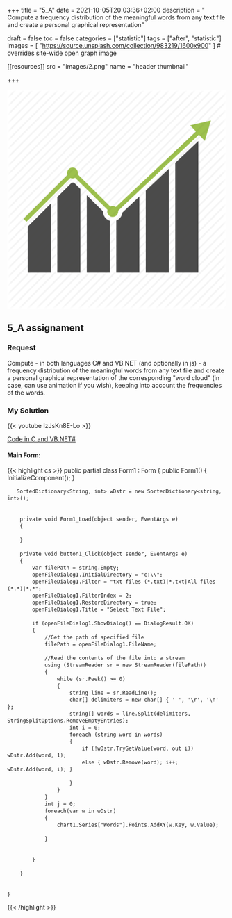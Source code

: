 +++
title = "5_A"
date = 2021-10-05T20:03:36+02:00
description = " Compute a frequency distribution of the meaningful words from any text file and create a personal graphical representation"

draft = false
toc = false
categories = ["statistic"]
tags = ["after", "statistic"]
images = [
  "https://source.unsplash.com/collection/983219/1600x900"
] # overrides site-wide open graph image

[[resources]]
  src = "images/2.png"
  name = "header thumbnail"

+++

![header](images/2.png)

## 5_A assignament

### Request
Compute - in both languages C# and VB.NET (and optionally in js) - a frequency distribution of the meaningful words from any text file and create a personal graphical representation of the corresponding "word cloud" (in case, can use animation if you wish), keeping into account the frequencies of the words.




### My Solution
{{< youtube IzJsKn8E-Lo >}}


[Code in C  and VB.NET#](https://github.com/yuky2020/Statistics-Pratical-LABS/tree/main/Assignment5)


#### Main Form:

{{< highlight cs >}}
  public partial class Form1 : Form
    {
        public Form1()
        {
            InitializeComponent();
        }

       SortedDictionary<String, int> wDstr = new SortedDictionary<string, int>();
      
        
        private void Form1_Load(object sender, EventArgs e)
        {

        }

        private void button1_Click(object sender, EventArgs e)
        {
            var filePath = string.Empty;
            openFileDialog1.InitialDirectory = "c:\\";
            openFileDialog1.Filter = "txt files (*.txt)|*.txt|All files (*.*)|*.*";
            openFileDialog1.FilterIndex = 2;
            openFileDialog1.RestoreDirectory = true;
            openFileDialog1.Title = "Select Text File";

            if (openFileDialog1.ShowDialog() == DialogResult.OK)
            {
                //Get the path of specified file
                filePath = openFileDialog1.FileName;

                //Read the contents of the file into a stream
                using (StreamReader sr = new StreamReader(filePath))
                {
                    while (sr.Peek() >= 0)
                    {
                        string line = sr.ReadLine();
                        char[] delimiters = new char[] { ' ', '\r', '\n' };
                        string[] words = line.Split(delimiters, StringSplitOptions.RemoveEmptyEntries);
                        int i = 0;
                        foreach (string word in words)
                        {
                            if (!wDstr.TryGetValue(word, out i)) wDstr.Add(word, 1);
                            else { wDstr.Remove(word); i++; wDstr.Add(word, i); }
                            
                        }
                    }
                }
                int j = 0;
                foreach(var w in wDstr)
                {
                    chart1.Series["Words"].Points.AddXY(w.Key, w.Value);

                }


            }

        }
       

    }
  {{< /highlight >}}